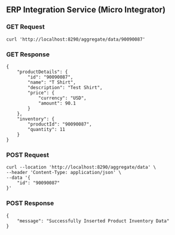 ## ERP Integration Service (Micro Integrator)

### GET Request
```
curl 'http://localhost:8290/aggregate/data/90090087'
```

### GET Response
```
{
    "productDetails": {
        "id": "90090087",
        "name": "T Shirt",
        "description": "Test Shirt",
        "price": {
            "currency": "USD",
            "amount": 90.1
        }
    },
    "inventory": {
        "productId": "90090087",
        "quantity": 11
    }
}
```

### POST Request
```
curl --location 'http://localhost:8290/aggregate/data' \
--header 'Content-Type: application/json' \
--data '{
	"id": "90090087"
}'
```

### POST Response
```
{
    "message": "Successfully Inserted Product Inventory Data"
}
```
